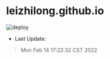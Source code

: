 # leizhilong.github.io

![deploy](https://github.com/leizhilong/blog/workflows/deploy/badge.svg)

* Last Update:
> Mon Feb 14 17:22:32 CST 2022

